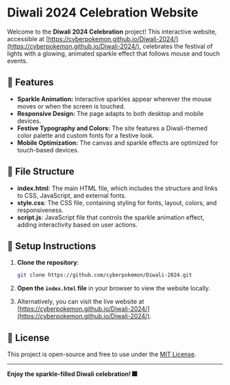 
# Diwali 2024 Celebration Website

Welcome to the **Diwali 2024 Celebration** project! This interactive website, accessible at [https://cyberpokemon.github.io/Diwali-2024/](https://cyberpokemon.github.io/Diwali-2024/), celebrates the festival of lights with a glowing, animated sparkle effect that follows mouse and touch events.

## 🌟 Features

- **Sparkle Animation:** Interactive sparkles appear wherever the mouse moves or when the screen is touched.
- **Responsive Design:** The page adapts to both desktop and mobile devices.
- **Festive Typography and Colors:** The site features a Diwali-themed color palette and custom fonts for a festive look.
- **Mobile Optimization:** The canvas and sparkle effects are optimized for touch-based devices.

## 📂 File Structure

- **index.html**: The main HTML file, which includes the structure and links to CSS, JavaScript, and external fonts.
- **style.css**: The CSS file, containing styling for fonts, layout, colors, and responsiveness.
- **script.js**: JavaScript file that controls the sparkle animation effect, adding interactivity based on user actions.
  
## 🚀 Setup Instructions

1. **Clone the repository**:
   ```bash
   git clone https://github.com/cyberpokemon/Diwali-2024.git
   ```

2. **Open the `index.html` file** in your browser to view the website locally.

3. Alternatively, you can visit the live website at [https://cyberpokemon.github.io/Diwali-2024/](https://cyberpokemon.github.io/Diwali-2024/).

## 📜 License

This project is open-source and free to use under the [MIT License](LICENSE).

---

**Enjoy the sparkle-filled Diwali celebration! 🎆**
